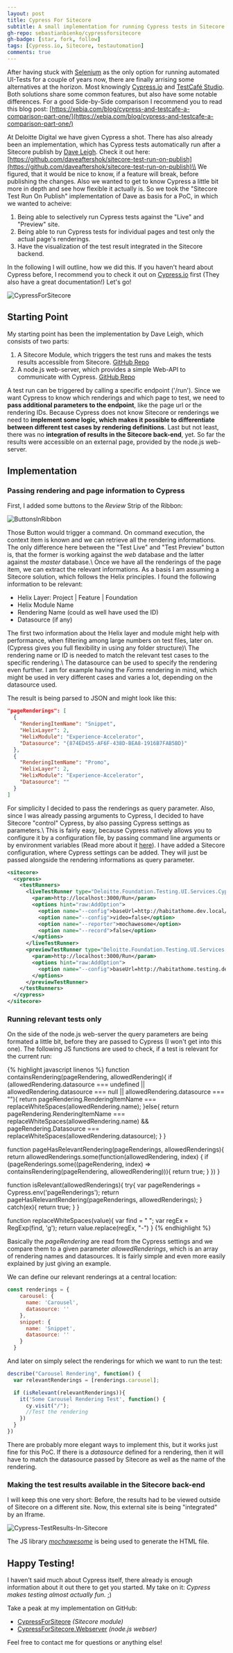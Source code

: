 ```yaml
---
layout: post
title: Cypress For Sitecore
subtitle: A small implementation for running Cypress tests in Sitecore
gh-repo: sebastianbienko/cypressforsitecore
gh-badge: [star, fork, follow]
tags: [Cypress.io, Sitecore, testautomation]
comments: true
---
```


After having stuck with [Selenium](https://www.seleniumhq.org) as the only option for running automated UI-Tests for a couple of years now, there are finally arrising some alternatives at the horizon. Most knowingly [Cypress.io](https://cypress.io/) and [TestCafé Studio](https://www.devexpress.com/products/testcafestudio/). Both solutions share some common features, but also have some notable differences. For a good Side-by-Side comparison I recommend you to read this blog post: [https://xebia.com/blog/cypress-and-testcafe-a-comparison-part-one/](https://xebia.com/blog/cypress-and-testcafe-a-comparison-part-one/)

At Deloitte Digital we have given Cypress a shot. There has also already been an implementation, which has Cypress tests automatically run after a Sitecore publish by [Dave Leigh](https://github.com/daveaftershok). Check it out here: [https://github.com/daveaftershok/sitecore-test-run-on-publish](https://github.com/daveaftershok/sitecore-test-run-on-publish)\\
We figured, that it would be nice to know, if a feature will break, before publishing the changes. Also we wanted to get to know Cypress a little bit more in depth and see how flexible it actually is. So we took the "Sitecore Test Run On Publish" implementation of Dave as basis for a PoC, in which we wanted to acheive:

1. Being able to selectively run Cypress tests against the "Live" and "Preview" site.
2. Being able to run Cypress tests for individual pages and test only the actual page's renderings.
3. Have the visualization of the test result integrated in the Sitecore backend.

In the following I will outline, how we did this. If you haven't heard about Cypress before, I recommend you to check it out on [Cypress.io](https://cypress.io/) first (They also have a great documentation!) Let's go!

![CypressForSitecore](/assets/CypressForSitecore.gif)

## Starting Point

My starting point has been the implementation by Dave Leigh, which consists of two parts:

1. A Sitecore Module, which triggers the test runs and makes the tests results accessible from Sitecore. [GitHub Repo](https://github.com/daveaftershok/sitecore-test-run-on-publish)
2. A node.js web-server, which provides a simple Web-API to communicate with Cypress. [GitHub Repo](https://github.com/daveaftershok/cypress-node-api-windows)

A test run can be triggered by calling a specific endpoint ('/run'). Since we want Cypress to know which renderings and which page to test, we need to **pass additional parameters to the endpoint**, like the page url or the rendering IDs. Because Cypress does not know Sitecore or renderings we need to **implement some logic, which makes it possible to differentiate between different test cases by rendering definitions**. Last but not least, there was no **integration of results in the Sitecore back-end**, yet. So far the results were accessible on an external page, provided by the node.js web-server.

## Implementation

### Passing rendering and page information to Cypress

First, I added some buttons to the *Review* Strip of the Ribbon:

![ButtonsInRibbon](/assets/Buttons-In-Ribbon.png)

Those Button would trigger a command. On command execution, the context item is known and we can retrieve all the rendering informations. The only difference here between the "Test Live" and "Test Preview" button is, that the former is working against the *web* database and the latter against the *master* database.\\
Once we have all the renderings of the page item, we can extract the relevant informations. As a basis I am assuming a Sitecore solution, which follows the Helix principles. I found the following information to be relevant:

* Helix Layer: Project &#124; Feature &#124; Foundation
* Helix Module Name
* Rendering Name (could as well have used the ID)
* Datasource (if any)

The first two information about the Helix layer and module might help with performance, when filtering among large numbers on test files, later on. (Cypress gives you full flexibility in using any folder structure)\\
The rendering name or ID is needed to match the relevant test cases to the specific rendering.\\
The datasource can be used to specify the rendering even further. I am for example having the *Forms* rendering in mind, which might be used in very different cases and varies a lot, depending on the datasource used.

The result is being parsed to JSON and might look like this:

```json
"pageRenderings": [
  {
    "RenderingItemName": "Snippet",
    "HelixLayer": 2,
    "HelixModule": "Experience-Accelerator",
    "Datasource": "{874ED455-AF6F-438D-BEA8-1916B7FAB5BD}"
  },
  {
    "RenderingItemName": "Promo",
    "HelixLayer": 2,
    "HelixModule": "Experience-Accelerator",
    "Datasource": ""
  }
]
```

For simplicity I decided to pass the renderings as query parameter. Also, since I was already passing arguments to Cypress, I decided to have Sitecore "control" Cypress, by also passing Cypress settings as parameters.\\
This is fairly easy, because Cypress natively allows you to configure it by a configuration file, by passing command line arguments or by environment variables (Read more about it [here](https://docs.cypress.io/guides/references/configuration.html#Overriding-Options)). I have added a Sitecore configuration, where Cypress settings can be added. They will just be passed alongside the rendering informations as query parameter.

```xml
<sitecore>
  <cypress>
    <testRunners>
      <liveTestRunner type="Deloitte.Foundation.Testing.UI.Services.Cypress.CypressTestRunner, Deloitte.Foundation.Testing.UI">
        <param>http://localhost:3000/Run</param>
        <options hint="raw:AddOption">
          <option name="--config">baseUrl=http://habitathome.dev.local/</option>
          <option name="--config">video=false</option>
          <option name="--reporter">mochawesome</option>
          <option name="--record">false</option>
        </options>
      </liveTestRunner>
      <previewTestRunner type="Deloitte.Foundation.Testing.UI.Services.Cypress.CypressTestRunner, Deloitte.Foundation.Testing.UI">
        <param>http://localhost:3000/Run</param>
        <options hint="raw:AddOption">
          <option name="--config">baseUrl=http://habitathome.testing.dev.local/</option>
        </options>
      </previewTestRunner>
    </testRunners>
  </cypress>
</sitecore>
```

### Running relevant tests only

On the side of the node.js web-server the query parameters are being formated a little bit, before they are passed to Cypress (I won't get into this one). The following JS functions are used to check, if a test is relevant for the current run:

{% highlight javascript linenos %}
function containsRendering(pageRendering, allowedRendering){
  if (allowedRendering.datasource === undefined || allowedRendering.datasource === null || allowedRendering.datasource === ""){
    return pageRendering.RenderingItemName === replaceWhiteSpaces(allowedRendering.name);
  }else{
    return pageRendering.RenderingItemName === replaceWhiteSpaces(allowedRendering.name) && pageRendering.Datasource === replaceWhiteSpaces(allowedRendering.datasource);
  }
}

function pageHasRelevantRendering(pageRenderings, allowedRenderings){
  return allowedRenderings.some(function(allowedRendering, index) {
      if (pageRenderings.some((pageRendering, index) => containsRendering(pageRendering, allowedRendering))){
          return true;
      }
  })
}

function isRelevant(allowedRenderings){
  try{
    var pageRenderings = Cypress.env('pageRenderings');
    return pageHasRelevantRendering(pageRenderings, allowedRenderings);
  }
  catch(ex){
    return true;
  }
}

function replaceWhiteSpaces(value){
  var find = " ";
  var regEx = RegExp(find, 'g');
  return value.replace(regEx, "-")
}
{% endhighlight %}

Basically the *pageRendering* are read from the Cypress settings and we compare them to a given parameter *allowedRenderings*, which is an array of rendering names and datasources. It is fairly simple and even more easily explained by just giving an example.

We can define our relevant renderings at a central location:
```javascript
const renderings = {
    carousel: {
      name: 'Carousel',
      datasource: ''
    },
    snippet: {
      name: 'Snippet',
      datasource: ''
    }
  }
```

And later on simply select the renderings for which we want to run the test:
```javascript
describe("Carousel Rendering", function() {
  var relevantRenderings = [renderings.carousel];

  if (isRelevant(relevantRenderings)){
    it('Some Carousel Rendering Test', function() {
      cy.visit("/");
      //Test the rendering
    })
  }
})
```

There are probably more elegant ways to implement this, but it works just fine for this PoC. If there is a *datasource* defined for a rendering, then it will have to match the datasource passed by Sitecore as well as the name of the rendering.

### Making the test results available in the Sitecore back-end

I will keep this one very short: Before, the results had to be viewed outside of Sitecore on a different site. Now, this external site is being "integrated" by an Iframe.

![Cypress-TestResults-In-Sitecore](/assets/Cypress-TestResults-In-Sitecore.png)

The JS library [*mochawesome*](https://www.npmjs.com/package/mochawesome) is being used to generate the HTML file.

## Happy Testing!

I haven't said much about Cypress itself, there already is enough information about it out there to get you started. My take on it: *Cypress makes testing almost actually fun.* ;)

Take a peak at my implementation on GitHub:

* [CypressForSiteore](https://github.com/sebastianbienko/CypressForSitecore) *(Sitecore module)*
* [CypressForSitecore.Webserver](https://github.com/sebastianbienko/CypressForSitecore.Webserver) *(node.js webser)*

Feel free to contact me for questions or anything else!